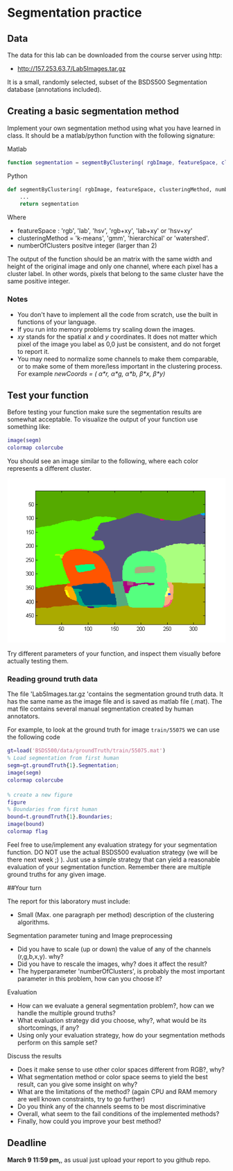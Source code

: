 # Segmentation practice

## Data


The data for this lab can be downloaded from the course server using http:

- http://157.253.63.7/Lab5Images.tar.gz

It is a small, randomly selected, subset of the BSDS500 Segmentation database (annotations  included). 

## Creating a  basic segmentation method

Implement your own segmentation method using what you have learned in class. It should be a matlab/python function with the following signature:

Matlab
```matlab
function segmentation = segmentByClustering( rgbImage, featureSpace, clusteringMethod, numberOfClusters)
```

Python
```python
def segmentByClustering( rgbImage, featureSpace, clusteringMethod, numberOfClusters):
    ...
    return segmentation
```
Where

- featureSpace : 'rgb', 'lab', 'hsv', 'rgb+xy', 'lab+xy' or 'hsv+xy'
- clusteringMethod = 'k-means', 'gmm', 'hierarchical' or 'watershed'.
- numberOfClusters positve integer (larger than 2)

The output of the function should be an  matrix with the same width and  height of the original image and only one channel, where each pixel has a cluster label. In other words, pixels that belong to the same cluster have the same positive integer.


### Notes
- You don't have to implement all the code from scratch, use the built in functions of your language.
- If you run into memory problems try scaling down the images. 
- *xy* stands for the spatial _x_ and _y_ coordinates. It does not matter which pixel of the image you label as  0,0 just be consistent, and do not forget to report it.
- You may need to normalize some channels to make them comparable, or to make some of them more/less important in the clustering process. For example _newCoords = ( α\*r, α\*g, α\*b, β\*x, β\*y)_


## Test your function

Before testing your function make sure the segmentation results are somewhat acceptable. To visualize the output of your function use something like:

```matlab
image(segm)
colormap colorcube
```

You should see an image similar to the following, where each color represents a different cluster.

![Example of segmentation](segmented.png)

Try different parameters of your function, and inspect them visually before actually testing them.


### Reading ground truth data

The file 'Lab5Images.tar.gz 'contains the segmentation ground truth data. It has the same name as the image file and is saved as matlab file (.mat). The mat file contains several manual segmentation created by human annotators.

For example, to look at the ground truth for image ``train/55075`` we can use the following code

```matlab
gt=load('BSDS500/data/groundTruth/train/55075.mat')
% Load segmentation from first human
segm=gt.groundTruth{1}.Segmentation;
image(segm)
colormap colorcube

% create a new figure
figure
% Boundaries from first human
bound=t.groundTruth{1}.Boundaries;
image(bound)
colormap flag
```

Feel free to use/implement any evaluation strategy for your segmentation function. DO NOT use the actual BSDS500 evaluation strategy (we will be there next week ;) ). Just use a simple strategy that can yield a reasonable evaluation of your segmentation function. Remember there are multiple ground truths for any given image. 

##Your turn

The report for this laboratory must include:

-   Small (Max. one paragraph per method) description of the clustering algorithms.

Segmentation parameter tuning and Image preprocessing

-   Did  you have to scale (up or down) the value of any of the channels (r,g,b,x,y). why?
-   Did you have to rescale the images, why? does it affect the result?
-   The hyperparameter 'numberOfClusters', is probably the most important parameter in this problem, how can you choose it?

Evaluation

-  How can we evaluate a general segmentation problem?, how can we handle the multiple ground truths?
-  What evaluation strategy did you choose, why?, what would be its shortcomings, if any?
-  Using only your evaluation strategy, how do your segmentation methods perform on this sample set?

Discuss the results
-  Does it make sense to use other color spaces different from RGB?,  why?
-  What segmentation method or color space seems to yield the best result, can you give some insight on why?
-  What are the limitations of the method? (again CPU and RAM memory are well known constraints, try to go further)
-  Do you think any of the channels seems to be most discriminative
-  Overall, what seem to the fail conditions of the implemented methods?
-  Finally,  how could you improve your best method?


## Deadline 
**March 9 11:59 pm,**, as usual just upload your report to you github repo.

